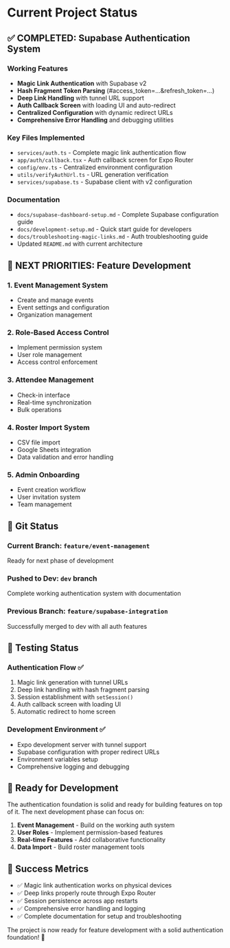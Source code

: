 # Current Project Status

## ✅ **COMPLETED: Supabase Authentication System**

### Working Features
- **Magic Link Authentication** with Supabase v2
- **Hash Fragment Token Parsing** (#access_token=...&refresh_token=...)
- **Deep Link Handling** with tunnel URL support
- **Auth Callback Screen** with loading UI and auto-redirect
- **Centralized Configuration** with dynamic redirect URLs
- **Comprehensive Error Handling** and debugging utilities

### Key Files Implemented
- `services/auth.ts` - Complete magic link authentication flow
- `app/auth/callback.tsx` - Auth callback screen for Expo Router
- `config/env.ts` - Centralized environment configuration
- `utils/verifyAuthUrl.ts` - URL generation verification
- `services/supabase.ts` - Supabase client with v2 configuration

### Documentation
- `docs/supabase-dashboard-setup.md` - Complete Supabase configuration guide
- `docs/development-setup.md` - Quick start guide for developers
- `docs/troubleshooting-magic-links.md` - Auth troubleshooting guide
- Updated `README.md` with current architecture

## 🚧 **NEXT PRIORITIES: Feature Development**

### 1. Event Management System
- Create and manage events
- Event settings and configuration
- Organization management

### 2. Role-Based Access Control
- Implement permission system
- User role management
- Access control enforcement

### 3. Attendee Management
- Check-in interface
- Real-time synchronization
- Bulk operations

### 4. Roster Import System
- CSV file import
- Google Sheets integration
- Data validation and error handling

### 5. Admin Onboarding
- Event creation workflow
- User invitation system
- Team management

## 🔄 **Git Status**

### Current Branch: `feature/event-management`
Ready for next phase of development

### Pushed to Dev: `dev` branch
Complete working authentication system with documentation

### Previous Branch: `feature/supabase-integration`
Successfully merged to dev with all auth features

## 🧪 **Testing Status**

### Authentication Flow ✅
1. Magic link generation with tunnel URLs
2. Deep link handling with hash fragment parsing
3. Session establishment with `setSession()`
4. Auth callback screen with loading UI
5. Automatic redirect to home screen

### Development Environment ✅
- Expo development server with tunnel support
- Supabase configuration with proper redirect URLs
- Environment variables setup
- Comprehensive logging and debugging

## 📱 **Ready for Development**

The authentication foundation is solid and ready for building features on top of it. The next development phase can focus on:

1. **Event Management** - Build on the working auth system
2. **User Roles** - Implement permission-based features
3. **Real-time Features** - Add collaborative functionality
4. **Data Import** - Build roster management tools

## 🎯 **Success Metrics**

- ✅ Magic link authentication works on physical devices
- ✅ Deep links properly route through Expo Router
- ✅ Session persistence across app restarts
- ✅ Comprehensive error handling and logging
- ✅ Complete documentation for setup and troubleshooting

The project is now ready for feature development with a solid authentication foundation! 🚀
